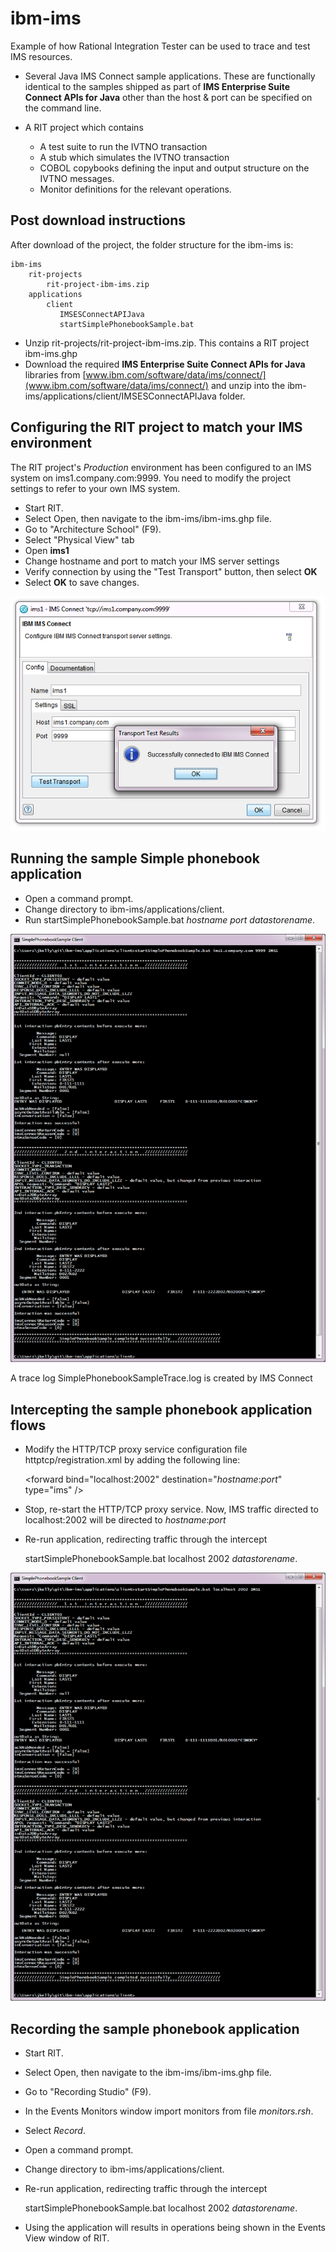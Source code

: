 # ibm-ims

Example of how Rational Integration Tester can be used to trace and test IMS resources.
 
	
- Several Java IMS Connect sample applications. These are functionally identical to 
the samples shipped as part of  **IMS Enterprise Suite Connect APIs for Java** other than the host &amp; port can be specified on the command line.  

 
- A RIT project which contains
	- A test suite to run the IVTNO transaction
	- A stub which simulates the IVTNO transaction
	- COBOL copybooks defining the input and output structure on the IVTNO messages.
	- Monitor definitions for the relevant operations.
  
## Post download instructions

After download of the project, the folder structure for the ibm-ims is:

    ibm-ims
        rit-projects
            rit-project-ibm-ims.zip
        applications
            client
               IMSESConnectAPIJava
               startSimplePhonebookSample.bat
                             
- Unzip rit-projects/rit-project-ibm-ims.zip. This contains a RIT project ibm-ims.ghp
- Download the required **IMS Enterprise Suite Connect APIs for Java** libraries
 from [www.ibm.com/software/data/ims/connect/](www.ibm.com/software/data/ims/connect/) and 
 unzip into the ibm-ims/applications/client/IMSESConnectAPIJava folder.                

## Configuring the RIT project to match your IMS environment

The RIT project's *Production* environment has been configured to an IMS system on ims1.company.com:9999. You need to modify the project settings
to refer to your own IMS system. 

- Start RIT.
- Select Open, then navigate to the ibm-ims/ibm-ims.ghp file. 
- Go to "Architecture School" (F9).
- Select "Physical View" tab
- Open **ims1**
- Change hostname and port to match your IMS server settings
- Verify connection by using the "Test Transport" button, then select **OK**
- Select **OK** to save changes.

![TransportSettings](https://raw.githubusercontent.com/ibm-rtvs/ibm-ims/master/TransportSettings.png "Configuring to use your own IMS system")
 
## Running the sample Simple phonebook application
- Open a command prompt.
- Change directory to ibm-ims/applications/client.
- Run startSimplePhonebookSample.bat *hostname* *port* *datastorename*.

![SimpleSample](https://raw.githubusercontent.com/ibm-rtvs/ibm-ims/master/SimpleSample.png "Output from the SimpleSample app")

A trace log SimplePhonebookSampleTrace.log is created by IMS Connect

## Intercepting the sample phonebook application flows
- Modify the HTTP/TCP proxy service configuration file httptcp/registration.xml by adding the following line:

  &lt;forward bind="localhost:2002" destination="*hostname*:*port*" type="ims" /&gt;

- Stop, re-start the HTTP/TCP proxy service. Now, IMS traffic directed to localhost:2002 will be directed to *hostname*:*port*
- Re-run application, redirecting traffic through the intercept
 
  startSimplePhonebookSample.bat localhost 2002 *datastorename*.

![SimpleSampleProxy](https://raw.githubusercontent.com/ibm-rtvs/ibm-ims/master/SimpleSampleProxy.png "Output from the SimpleSample app, run via the intercept")
  

## Recording the sample phonebook application
- Start RIT.
- Select Open, then navigate to the ibm-ims/ibm-ims.ghp file. 
- Go to "Recording Studio" (F9).
- In the Events Monitors window import monitors from file *monitors.rsh*. 
- Select *Record*.
- Open a command prompt.
- Change directory to ibm-ims/applications/client.
- Re-run application, redirecting traffic through the intercept
 
  startSimplePhonebookSample.bat localhost 2002 *datastorename*.
  
- Using the application will results in operations being shown in the Events View window of RIT.  


